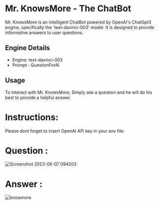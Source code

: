# Mr. KnowsMore - The ChatBot

Mr. KnowsMore is an intelligent ChatBot powered by OpenAI's ChatGpt3 engine, specifically the 'text-davinci-003' model. It is designed to provide informative answers to user questions.

## Engine Details

- Engine: text-davinci-003
- Prompt : QuestionForAI 
## Usage

To interact with Mr. KnowsMore,
Simply ask a question and he will do his best to provide a helpful answer.

# Instructions:
Please dont forget to insert OpenAI APi key in your env file.


# Question :
![Screenshot 2023-06-07 094203](https://github.com/thesumitsuryawanshi/Mr.-KnowsMore/assets/58788722/d58f32c3-35cb-4f61-b2e1-966b44da2342)

# Answer :
![knowmore](https://github.com/thesumitsuryawanshi/Mr.-KnowsMore/assets/58788722/8c4ad5b8-4c8a-4c7f-ba0a-3e4fe101b951)
